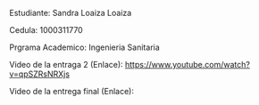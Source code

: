 Estudiante: 
Sandra Loaiza Loaiza

Cedula:
1000311770

Prgrama Academico:
Ingenieria Sanitaria

Video de la entraga 2 (Enlace): https://www.youtube.com/watch?v=qpSZRsNRXjs

Video de la entrega final (Enlace): 
